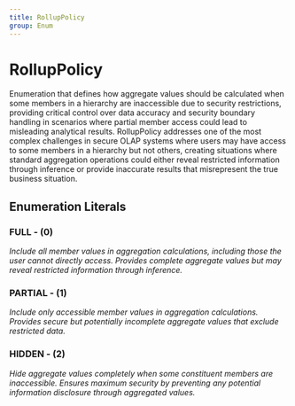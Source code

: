 ```yaml
---
title: RollupPolicy
group: Enum
---
```


# RollupPolicy<a name="enum-rolluppolicy"></a>

Enumeration that defines how aggregate values should be calculated when some members in a hierarchy are inaccessible due to security restrictions, providing critical control over data accuracy and security boundary handling in scenarios where partial member access could lead to misleading analytical results. RollupPolicy addresses one of the most complex challenges in secure OLAP systems where users may have access to some members in a hierarchy but not others, creating situations where standard aggregation operations could either reveal restricted information through inference or provide inaccurate results that misrepresent the true business situation.
## Enumeration Literals

### FULL - (0)

<em>Include all member values in aggregation calculations, including those the user cannot directly access. Provides complete aggregate values but may reveal restricted information through inference.</em>

### PARTIAL - (1)

<em>Include only accessible member values in aggregation calculations. Provides secure but potentially incomplete aggregate values that exclude restricted data.</em>

### HIDDEN - (2)

<em>Hide aggregate values completely when some constituent members are inaccessible. Ensures maximum security by preventing any potential information disclosure through aggregated values.</em>

